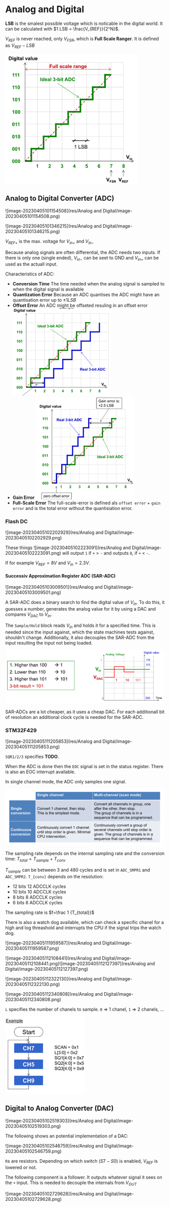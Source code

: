 # Analog and Digital

**LSB** is the smalest possible voltage which is noticable in the digital world. It can be calculated with $1 LSB = \frac{V_{REF}}{2^N}$. 

$V_{REF}$ is never reached, only $V_{FSR}$, which is **Full Scale Ranger**. It is defined as $V_{REF}- LSB$

<img src="res/Analog and Digital/image-20230405101935348.png" alt="image-20230405101935348" style="zoom:67%;" />

## Analog to Digital Converter (ADC)

![image-20230405101154508](res/Analog and Digital/image-20230405101154508.png)

![image-20230405101346215](res/Analog and Digital/image-20230405101346215.png)

$V_{REF+}$ is the max. voltage for $V_{in+}$ and $V_{in-}$

Because analog signals are often differential, the ADC needs two inputs. If there is only one (single ended), $V_{in-}$ can be seet to GND and $V_{in+}$ can be used as the actuall input.

Characteristics of ADC:

* **Conversion Time**
  The time needed when the analog signal is sampled to when the digital signal is available
* **Quantization Error**
  Because an ADC quantises the ADC might have an quantisation error up to $\pm 1 LSB$
* **Offset Error**
  An ADC might be offseted resuling in an offset error
  <img src="res/Analog and Digital/image-20230405104250649.png" alt="image-20230405104250649" style="zoom:50%;" />
* **Gain Error**
  <img src="res/Analog and Digital/image-20230405104419411.png" alt="image-20230405104419411" style="zoom:50%;" />
* **Full-Scale Error**
  The full-scale-error is defined als `offset error` + `gain error` and is the total error without the quantisiation error.

### Flash DC

![image-20230405102202929](res/Analog and Digital/image-20230405102202929.png)

These things ![image-20230405102223091](res/Analog and Digital/image-20230405102223091.png) will output `1` if `+` > `-` and outputs `0`, if `+` < `-`.

If for example $V_{REF}=8V$ and $V_{in}=2.3V$.

#### Successiv Approximation Register ADC (SAR-ADC)

![image-20230405103009501](res/Analog and Digital/image-20230405103009501.png)

A SAR-ADC does a binary search to find the digital value of $V_{in}$. To do this, it guesses a number, generates the analog value for it by using a DAC and compares $V_{DAC}$ to $V_{in}$.

The `Sample/Hold` block reads $V_{in}$ and holds it for a specified time. This is needed since the input against, which the state machines tests against, shouldn't change. Additionally, it also decouples the SAR-ADC from the input resulting the input not being loaded.

<img src="res/Analog and Digital/image-20230405103042117.png" alt="image-20230405103042117" style="zoom:67%;" />

SAR-ADCs are a lot cheaper, as it uses a cheap DAC. For each additionall bit of resolution an additional clock cycle is needed for the SAR-ADC.

### STM32F429

![image-20230405111205853](res/Analog and Digital/image-20230405111205853.png)

`SQR1/2/3` specifies **TODO**.

When the ADC is done then the `EOC` signal is set in the status register. There is also an EOC interrupt available.

In single channel mode, the ADC only samples one signal.

<img src="res/Analog and Digital/image-20230405111336413.png" alt="image-20230405111336413" style="zoom:50%;" />

The sampling rate depends on the internal sampling rate and the conversion time: $T_{total}=T_{sample} + T_{conv}$

$T_{sample}$ can be between 3 and 480 cycles and is set in `ADC_SMPR1` and `ADC_SMPR2`. `T_{conv}` depends on the resolution:

* 12 bits 12 ADCCLK cycles
* 10 bits 10 ADCCLK cycles
* 8 bits 8 ADCCLK cycles
* 6 bits 6 ADCCLK cycles

The sampling rate is $f=\frac 1 {T_{total}}$

There is also a watch dog available, which can check a specific chanel for a high and log threashold and interrupts the CPU if the signal trips the watch dog.

![image-20230405111959587](res/Analog and Digital/image-20230405111959587.png)

![image-20230405112108441](res/Analog and Digital/image-20230405112108441.png)![image-20230405112127397](res/Analog and Digital/image-20230405112127397.png)

![image-20230405112322130](res/Analog and Digital/image-20230405112322130.png)

![image-20230405112340808](res/Analog and Digital/image-20230405112340808.png)

`L` specifies the number of chanels to sample. `0` => 1 chanel, `1` => 2 chanels, ...

<img src="res/Analog and Digital/image-20230405112503797.png" alt="image-20230405112503797" style="zoom:60%;" />

## Digital to Analog Converter (DAC)

![image-20230405102519303](res/Analog and Digital/image-20230405102519303.png)

The following shows an potential implementation of a DAC:

![image-20230405102546759](res/Analog and Digital/image-20230405102546759.png)

`R`s are resistors. Depending on which switch ($S7-S0$) is enabled, $V_{REF}$ is lowered or not.

The following component is a follower. It outputs whatever signal it sees on the `+` input. This is needed to decouple the internals from $V_{OUT}$

![image-20230405102729628](res/Analog and Digital/image-20230405102729628.png)

